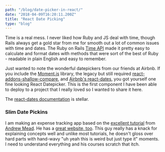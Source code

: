 ```yaml
---
path: "/blog/date-picker-in-react/"
date: "2018-04-09T16:20:11.200Z"
title: "React Date Picking"
type: "blog"
---
```


Time is a real mess. I never liked how Ruby and JS deal with time, though Rails always get a gold star from me for smooth out a lot of common issues with time and dates. The Ruby on Rails [Time API](http://api.rubyonrails.org/classes/Time.html) made it pretty easy to calculate and format dates with methods that were sort of the best of Ruby - readable in plain English and easy to remember.

Just wanted to note the wonderful datepickers from our friends at Airbnb. If you include the [Moment.js](https://momentjs.com/) library, the legacy but still required [react-addons-shallow-compare](https://www.npmjs.com/package/react-addons-shallow-compare), and [Airbnb's react-dates](https://github.com/airbnb/react-dates), you got yourself one fine looking React Datepicker. This is the first component I have been able to deploy to a project that I really loved so I wanted to share it here. 

The [react-dates documentation](http://airbnb.io/react-dates/) is stellar.

### Slim Date Pickins

I am making an expense tracking app based on the [excellent tutorial](https://www.udemy.com/react-2nd-edition/learn/v4/) from [Andrew Mead](https://twitter.com/andrew_j_mead). He has a [great website, too](https://mead.io/). This guy really has a knack for explaining concepts well and unlike most tutorials, he doesn't gloss over hard parts with hand-wavy "uh yeah this is weird but just type it" moments. I need to understand everything and his courses scratch that itch.

